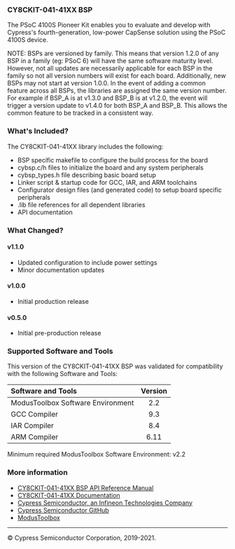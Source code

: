 ### CY8CKIT-041-41XX BSP
The PSoC 4100S Pioneer Kit enables you to evaluate and develop with Cypress's fourth-generation, low-power CapSense solution using the PSoC 4100S device.

NOTE: BSPs are versioned by family. This means that version 1.2.0 of any BSP in a family (eg: PSoC 6) will have the same software maturity level. However, not all updates are necessarily applicable for each BSP in the family so not all version numbers will exist for each board. Additionally, new BSPs may not start at version 1.0.0. In the event of adding a common feature across all BSPs, the libraries are assigned the same version number. For example if BSP_A is at v1.3.0 and BSP_B is at v1.2.0, the event will trigger a version update to v1.4.0 for both BSP_A and BSP_B. This allows the common feature to be tracked in a consistent way.

### What's Included?
The CY8CKIT-041-41XX library includes the following:
* BSP specific makefile to configure the build process for the board
* cybsp.c/h files to initialize the board and any system peripherals
* cybsp_types.h file describing basic board setup
* Linker script & startup code for GCC, IAR, and ARM toolchains
* Configurator design files (and generated code) to setup board specific peripherals
* .lib file references for all dependent libraries
* API documentation

### What Changed?
#### v1.1.0
* Updated configuration to include power settings
* Minor documentation updates
#### v1.0.0
* Initial production release
#### v0.5.0
* Initial pre-production release

### Supported Software and Tools
This version of the CY8CKIT-041-41XX BSP was validated for compatibility with the following Software and Tools:

| Software and Tools                        | Version |
| :---                                      | :----:  |
| ModusToolbox Software Environment         | 2.2     |
| GCC Compiler                              | 9.3     |
| IAR Compiler                              | 8.4     |
| ARM Compiler                              | 6.11    |

Minimum required ModusToolbox Software Environment: v2.2

### More information
* [CY8CKIT-041-41XX BSP API Reference Manual][api]
* [CY8CKIT-041-41XX Documentation](https://www.cypress.com/documentation/development-kitsboards/cy8ckit-041-41xx-psoc-4100s-capsense-pioneer-kit)
* [Cypress Semiconductor, an Infineon Technologies Company](http://www.cypress.com)
* [Cypress Semiconductor GitHub](https://github.com/cypresssemiconductorco)
* [ModusToolbox](https://www.cypress.com/products/modustoolbox-software-environment)

[api]: modules.html

---
© Cypress Semiconductor Corporation, 2019-2021.